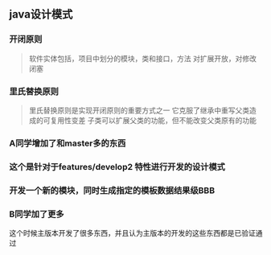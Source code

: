 ## java设计模式



### 开闭原则
> 软件实体包括，项目中划分的模块，类和接口，方法
> 对扩展开放，对修改闭塞


### 里氏替换原则
> 里氏替换原则是实现开闭原则的重要方式之一
> 它克服了继承中重写父类造成的可复用性变差
> 子类可以扩展父类的功能，但不能改变父类原有的功能 
### A同学增加了和master多的东西


### 这个是针对于features/develop2 特性进行开发的设计模式

### 开发一个新的模块，同时生成指定的模板数据结果级BBB


### B同学加了更多



这个时候主版本开发了很多东西，并且认为主版本的开发的这些东西都是已验证通过